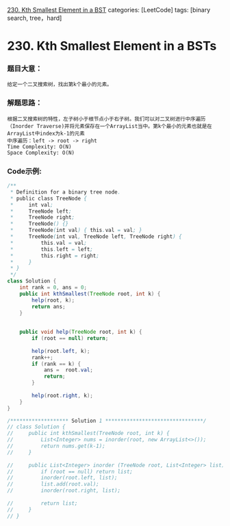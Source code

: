 [230. Kth Smallest Element in a BST](https://leetcode.com/problems/kth-smallest-element-in-a-bst/)
categories: [LeetCode]
tags: [binary search, tree，hard] 
# <span id="230"> 230. Kth Smallest Element in a BSTs </span>
### 题目大意：
    给定一个二叉搜索树，找出第k个最小的元素。
### 解题思路：
    根据二叉搜索树的特性，左子树小于根节点小于右子树。我们可以对二叉树进行中序遍历（Inorder Traverse)并将元素保存在一个ArrayList当中。第k个最小的元素也就是在ArrayList中index为k-1的元素
    中序遍历：left -> root -> right
    Time Complexity: O(N)
    Space Complexity: O(N)
### Code示例:
```Java
/**
 * Definition for a binary tree node.
 * public class TreeNode {
 *     int val;
 *     TreeNode left;
 *     TreeNode right;
 *     TreeNode() {}
 *     TreeNode(int val) { this.val = val; }
 *     TreeNode(int val, TreeNode left, TreeNode right) {
 *         this.val = val;
 *         this.left = left;
 *         this.right = right;
 *     }
 * }
 */
class Solution {
    int rank = 0, ans = 0;
    public int kthSmallest(TreeNode root, int k) {
        help(root, k);
        return ans;
    }
    
    
    public void help(TreeNode root, int k) {
        if (root == null) return;
        
        help(root.left, k);
        rank++;
        if (rank == k) {
            ans =  root.val;
            return;
        }
        
        help(root.right, k);
    }
}

/******************* Solution 1 ********************************/
// class Solution {
//     public int kthSmallest(TreeNode root, int k) {
//         List<Integer> nums = inorder(root, new ArrayList<>());
//         return nums.get(k-1);
//     }
    
//     public List<Integer> inorder (TreeNode root, List<Integer> list) {
//         if (root == null) return list;
//         inorder(root.left, list);
//         list.add(root.val);
//         inorder(root.right, list);
        
//         return list;
//     }
// }
```
